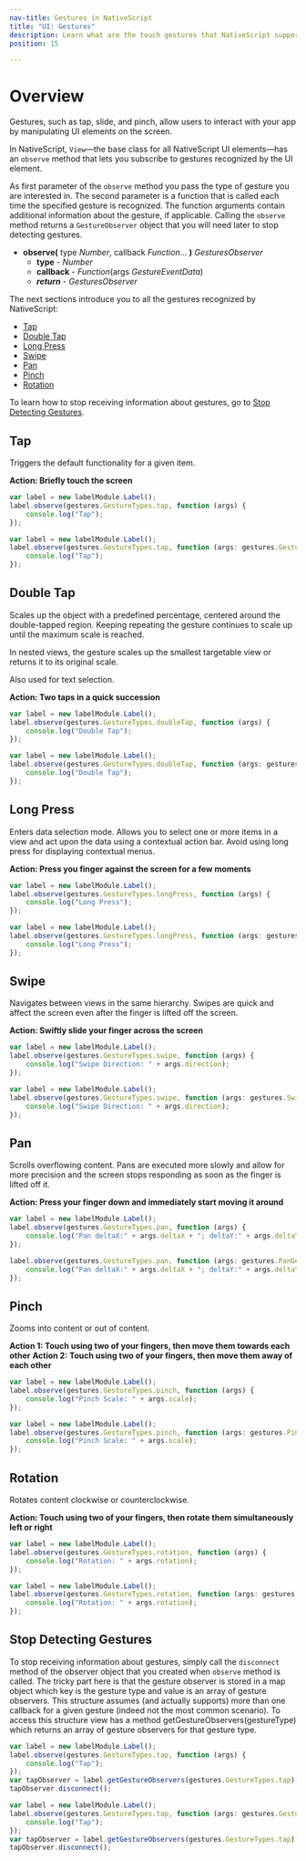 ```yaml
---
nav-title: Gestures in NativeScript 
title: "UI: Gestures"
description: Learn what are the touch gestures that NativeScript supports and how to make use of them.
position: 15

---
```


# Overview

Gestures, such as tap, slide, and pinch, allow users to interact with your app by manipulating UI elements on the screen.

In NativeScript, `View`&mdash;the base class for all NativeScript UI elements&mdash;has an `observe` method that lets you subscribe to gestures recognized by the UI element.

As first parameter of the `observe` method you pass the type of gesture you are interested in. The second  parameter is a function that is called each time the specified gesture is recognized. The function arguments contain additional information about the gesture, if applicable. Calling the `observe` method returns a `GestureObserver` object that you will need later to stop detecting gestures.

- **observe(** type _Number_, callback _Function_... **)** _GesturesObserver_
   - **type** - _Number_
   - **callback** - _Function_(args _GestureEventData_)
   - _**return**_ - _GesturesObserver_

The next sections introduce you to all the gestures recognized by NativeScript:

* [Tap](#tap)
* [Double Tap](#double-tap)
* [Long Press](#long-press)
* [Swipe](#swipe)
* [Pan](#pan)
* [Pinch](#pinch)
* [Rotation](#rotation)

To learn how to stop receiving information about gestures, go to [Stop Detecting Gestures](#stop-detecting-gestures).

## Tap

Triggers the default functionality for a given item.

**Action: Briefly touch the screen**

``` JavaScript
var label = new labelModule.Label();
label.observe(gestures.GestureTypes.tap, function (args) {
    console.log("Tap");
});
```
``` TypeScript
var label = new labelModule.Label();
label.observe(gestures.GestureTypes.tap, function (args: gestures.GestureEventData) {
    console.log("Tap");
});
```

## Double Tap

Scales up the object with a predefined percentage, centered around the double-tapped region. Keeping repeating the gesture continues to scale up until the maximum scale is reached.

In nested views, the gesture scales up the smallest targetable view or returns it to its original scale. 

Also used for text selection.

**Action: Two taps in a quick succession**

``` JavaScript
var label = new labelModule.Label();
label.observe(gestures.GestureTypes.doubleTap, function (args) {
    console.log("Double Tap");
});
```
``` TypeScript
var label = new labelModule.Label();
label.observe(gestures.GestureTypes.doubleTap, function (args: gestures.GestureEventData) {
    console.log("Double Tap");
});
```

## Long Press

Enters data selection mode. Allows you to select one or more items in a view and act upon the data using a contextual action bar. Avoid using long press for displaying contextual menus.

**Action: Press you finger against the screen for a few moments**

``` JavaScript
var label = new labelModule.Label();
label.observe(gestures.GestureTypes.longPress, function (args) {
    console.log("Long Press");
});
```
``` TypeScript
var label = new labelModule.Label();
label.observe(gestures.GestureTypes.longPress, function (args: gestures.GestureEventData) {
    console.log("Long Press");
});
```

## Swipe

Navigates between views in the same hierarchy. Swipes are quick and affect the screen even after the finger is lifted off the screen.

**Action: Swiftly slide your finger across the screen**

``` JavaScript
var label = new labelModule.Label();
label.observe(gestures.GestureTypes.swipe, function (args) {
    console.log("Swipe Direction: " + args.direction);
});
```
``` TypeScript
var label = new labelModule.Label();
label.observe(gestures.GestureTypes.swipe, function (args: gestures.SwipeGestureEventData) {
    console.log("Swipe Direction: " + args.direction);
});
```

## Pan

Scrolls overflowing content. Pans are executed more slowly and allow for more precision and the screen stops responding as soon as the finger is lifted off it.

**Action: Press your finger down and immediately start moving it around**

``` JavaScript
var label = new labelModule.Label();
label.observe(gestures.GestureTypes.pan, function (args) {
    console.log("Pan deltaX:" + args.deltaX + "; deltaY:" + args.deltaY + ";");
});
```
``` TypeScript
label.observe(gestures.GestureTypes.pan, function (args: gestures.PanGestureEventData) {
    console.log("Pan deltaX:" + args.deltaX + "; deltaY:" + args.deltaY + ";");
});
```

## Pinch

Zooms into content or out of content.

**Action 1: Touch using two of your fingers, then move them towards each other**
**Action 2: Touch using two of your fingers, then move them away of each other**


``` JavaScript
var label = new labelModule.Label();
label.observe(gestures.GestureTypes.pinch, function (args) {
    console.log("Pinch Scale: " + args.scale);
});
```
``` TypeScript
var label = new labelModule.Label();
label.observe(gestures.GestureTypes.pinch, function (args: gestures.PinchGestureEventData) {
    console.log("Pinch Scale: " + args.scale);
});
```

## Rotation

Rotates content clockwise or counterclockwise.

**Action: Touch using two of your fingers, then rotate them simultaneously left or right**

``` JavaScript
var label = new labelModule.Label();
label.observe(gestures.GestureTypes.rotation, function (args) {
    console.log("Rotation: " + args.rotation);
});
```
``` TypeScript
var label = new labelModule.Label();
label.observe(gestures.GestureTypes.rotation, function (args: gestures.RotationGestureEventData) {
    console.log("Rotation: " + args.rotation);
});
```

## Stop Detecting Gestures

To stop receiving information about gestures, simply call the `disconnect` method of the observer object that you created when `observe` method is called. The tricky part here is that the gesture observer is stored in a map object which key is the gesture type and value is an array of gesture observers. This structure assumes (and actually supports) more than one callback for a given gesture (indeed not the most common scenario). To access this structure view has a method getGestureObservers(gestureType) which returns an array of gesture observers for that gesture type.

``` JavaScript
var label = new labelModule.Label();
label.observe(gestures.GestureTypes.tap, function (args) {
    console.log("Tap");
});
var tapObserver = label.getGestureObservers(gestures.GestureTypes.tap)[0];
tapObserver.disconnect();
```
``` TypeScript
var label = new labelModule.Label();
label.observe(gestures.GestureTypes.tap, function (args: gestures.GestureEventData) {
    console.log("Tap");
});
var tapObserver = label.getGestureObservers(gestures.GestureTypes.tap)[0];
tapObserver.disconnect();
```
